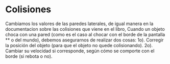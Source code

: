 # Colisiones
Cambiamos los valores de las paredes laterales, de igual manera en la documentacion sobre las colisiones que viene en el libro,
Cuando un objeto choca con una pared (como es el caso al chocar con el borde de la pantalla **
o del mundo), debemos asegurarnos de realizar dos cosas:
1o). Corregir la posición del objeto (para que el objeto no quede colisionando).
2o). Cambiar su velocidad si corresponde, según cómo se comporte con el borde (si rebota o
no).